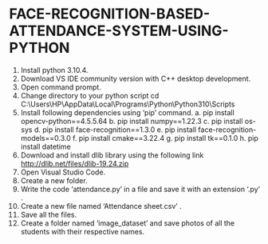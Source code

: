 # FACE-RECOGNITION-BASED-ATTENDANCE-SYSTEM-USING-PYTHON


1.	Install python 3.10.4.
2.	Download VS IDE community version with C++ desktop development.
3.	Open command prompt.
4.	Change directory to your python script 
cd C:\Users\HP\AppData\Local\Programs\Python\Python310\Scripts
5.	Install following dependencies using ‘pip’ command.
  a.	pip install opencv-python==4.5.5.64
  b.	pip install numpy==1.22.3
  c.	pip install os-sys
  d.	pip install face-recognition==1.3.0
  e.	pip install face-recognition-models==0.3.0
  f.	pip install cmake==3.22.4
  g.	pip install tk==0.1.0
  h.	pip install datetime
6.	Download and install dlib library using the following link
http://dlib.net/files/dlib-19.24.zip
7.	Open Visual Studio Code.
8.	Create a new folder.
9.	Write the code ‘attendance.py’ in a file and save it with an extension ‘.py’ .
10.	 Create a new file named ‘Attendance sheet.csv’ .
11.	Save all the files.
12.	Create a folder named ‘image_dataset’ and save photos of all the students with their respective names.
